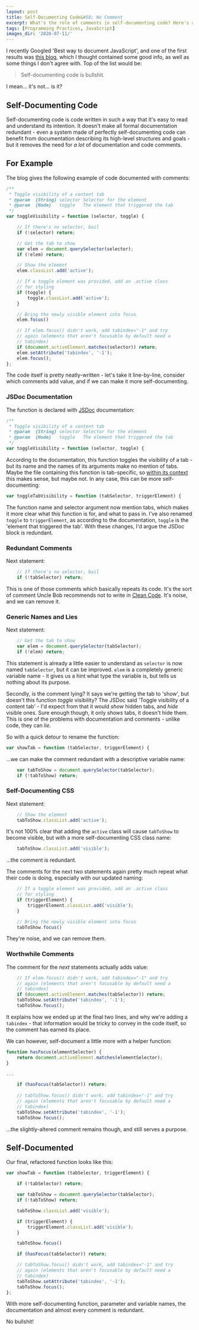 ```yaml
---
layout: post
title: Self-Documenting Code&#58; No Comment
excerpt: What's the role of comments in self-documenting code? Here's an example from another blog, with some thoughts.
tags: [Programming Practices, JavaScript]
images_dir: '2020-07-11/'
---
```


I recently Googled 'Best way to document JavaScript', and one of the first results was
[this blog](https://gomakethings.com/whats-the-best-way-to-document-javascript), which I thought 
contained some good info, as well as some things I don't agree with. Top of the list would be:

> Self-documenting code is bullshit.

I mean... it's not... is it?

## Self-Documenting Code

Self-documenting code is code written in such a way that it's easy to read and understand its intention. 
It doesn't make all formal documentation redundant - even a system made of perfectly 
self-documenting code can benefit from documentation describing its high-level structures and goals - 
but it removes the need for _a lot_ of documentation and code comments.

## For Example

The blog gives the following example of code documented with comments:

```js
/**
 * Toggle visibility of a content tab
 * @param  {String} selector Selector for the element
 * @param  {Node}   toggle   The element that triggered the tab
 */
var toggleVisibility = function (selector, toggle) {

    // If there's no selector, bail
    if (!selector) return;

    // Get the tab to show
    var elem = document.querySelector(selector);
    if (!elem) return;

    // Show the element
    elem.classList.add('active');

    // If a toggle element was provided, add an .active class 
    // for styling
    if (toggle) {
        toggle.classList.add('active');
    }

    // Bring the newly visible element into focus
    elem.focus()

    // If elem.focus() didn't work, add tabindex="-1" and try 
    // again (elements that aren't focusable by default need a 
    // tabindex)
    if (document.activeElement.matches(selector)) return;
    elem.setAttribute('tabindex', '-1');
    elem.focus();
};
```

The code itself is pretty neatly-written - let's take it line-by-line, consider which comments add
value, and if we can make it more self-documenting.

### JSDoc Documentation

The function is declared with [JSDoc](https://jsdoc.app) documentation:

```js
/**
 * Toggle visibility of a content tab
 * @param  {String} selector Selector for the element
 * @param  {Node}   toggle   The element that triggered the tab
 */
var toggleVisibility = function (selector, toggle) {
```

According to the documentation, this function toggles the visibility of a tab - but its name and the 
names of its arguments make no mention of tabs. Maybe the file containing this function is tab-specific, 
so [within its context](/naming-things-is-hard-namespace-interface-class-method-context) this makes 
sense, but maybe not. In any case, this can be more self-documenting:

```js
var toggleTabVisibility = function (tabSelector, triggerElement) {
```

The function name and selector argument now mention tabs, which makes it more clear what this function
is for, and what to pass in. I've also renamed `toggle` to `triggerElement`, as according to the 
documentation, `toggle` is the 'element that triggered the tab'. With these changes, I'd argue the 
JSDoc block is redundant.

### Redundant Comments

Next statement:

```js
    // If there's no selector, bail
    if (!tabSelector) return;
```

This is one of those comments which basically repeats its code. It's the sort of comment Uncle Bob 
recommends not to write in [Clean Code](https://smile.amazon.co.uk/Clean-Code-Handbook-Software-Craftsmanship/dp/0132350882).
It's noise, and we can remove it.

### Generic Names and Lies

Next statement:

```js
    // Get the tab to show
    var elem = document.querySelector(tabSelector);
    if (!elem) return;
```

This statement is already a little easier to understand as `selector` is now named `tabSelector`, but 
it can be improved. `elem` is a completely generic variable name - it gives us a hint what type the 
variable is, but tells us nothing about its purpose.

Secondly, is the comment lying? It says we're getting the tab to 'show', but doesn't this function 
_toggle_ visibility? The JSDoc said 'Toggle visibility of a content tab' - I'd expect from that it 
would _show_ hidden tabs, and _hide_ visible ones. Sure enough though, it only _shows_ tabs, it doesn't 
hide them. This is one of the problems with documentation and comments - unlike code, they can _lie_.

So with a quick detour to rename the function:

```js
var showTab = function (tabSelector, triggerElement) {
```

...we can make the comment redundant with a descriptive variable name:

```js
    var tabToShow = document.querySelector(tabSelector);
    if (!tabToShow) return;
```

### Self-Documenting CSS

Next statement:

```js
    // Show the element
    tabToShow.classList.add('active');
```

It's not 100% clear that adding the `active` class will cause `tabToShow` to become visible, but with
a more self-documenting CSS class name:

```js
    tabToShow.classList.add('visible');
```

...the comment is redundant.

The comments for the next two statements again pretty much repeat what 
their code is doing, especially with our updated naming:

```js
    // If a toggle element was provided, add an .active class 
    // for styling
    if (triggerElement) {
        triggerElement.classList.add('visible');
    }

    // Bring the newly visible element into focus
    tabToShow.focus()
```

They're noise, and we can remove them.

### Worthwhile Comments

The comment for the _next_ statements actually adds value:

```js
    // If elem.focus() didn't work, add tabindex="-1" and try 
    // again (elements that aren't focusable by default need a 
    // tabindex)
    if (document.activeElement.matches(tabSelector)) return;
    tabToShow.setAttribute('tabindex', '-1');
    tabToShow.focus();
```

It explains how we ended up at the final two lines, and why we're adding a `tabindex` - that information 
would be tricky to convey in the code itself, so the comment has earned its place.

We can however, self-document a little more with a helper function:

```js
function hasFocus(elementSelector) {
    return document.activeElement.matches(elementSelector);
}

...

    if (hasFocus(tabSelector)) return;
    
    // tabToShow.focus() didn't work, add tabindex="-1" and try 
    // again (elements that aren't focusable by default need a 
    // tabindex)
    tabToShow.setAttribute('tabindex', '-1');
    tabToShow.focus();
```

...the slightly-altered comment remains though, and still serves a purpose.

## Self-Documented

Our final, refactored function looks like this:

```js
var showTab = function (tabSelector, triggerElement) {

    if (!tabSelector) return;

    var tabToShow = document.querySelector(tabSelector);
    if (!tabToShow) return;

    tabToShow.classList.add('visible');

    if (triggerElement) {
        triggerElement.classList.add('visible');
    }

    tabToShow.focus()

    if (hasFocus(tabSelector)) return;

    // tabToShow.focus() didn't work, add tabindex="-1" and try 
    // again (elements that aren't focusable by default need a 
    // tabindex)
    tabToShow.setAttribute('tabindex', '-1');
    tabToShow.focus();
};
```

With more self-documenting function, parameter and variable names, the documentation and almost every 
comment is redundant.

No bullshit!